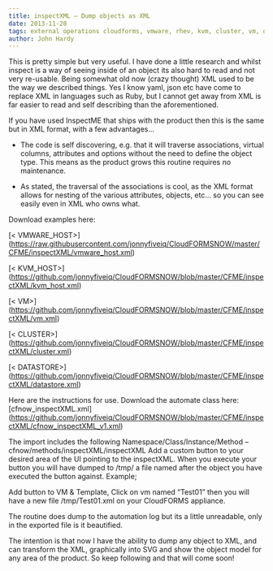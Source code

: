 ```yaml
---
title: inspectXML – Dump objects as XML
date: 2013-11-20
tags: external operations cloudforms, vmware, rhev, kvm, cluster, vm, datastore, cf2, cf3, cfme, XML, XML format
author: John Hardy
---
```


This is pretty simple but very useful. I have done a little research and whilst inspect is a way of seeing inside of an object its also hard to read and not very re-usable. Being somewhat old now (crazy thought) XML used to be the way we described things. Yes I know yaml, json etc have come to replace XML in languages such as Ruby, but I cannot get away from XML is far easier to read and self describing than the aforementioned.

If you have used InspectME that ships with the product then this is the same but in XML format, with a few advantages…

* The code is self discovering, e.g. that it will traverse associations, virtual columns, attributes and options without the need to define the object type. This means as the product grows this routine requires no maintenance.

* As stated, the traversal of the associations is cool, as the XML format allows for nesting of the various attributes, objects, etc… so you can see easily even in XML who owns what.

Download examples here:

[< VMWARE_HOST>]     (<https://raw.githubusercontent.com/jonnyfiveiq/CloudFORMSNOW/master/CFME/inspectXML/vmware_host.xml>)

[< KVM_HOST>]        (<https://github.com/jonnyfiveiq/CloudFORMSNOW/blob/master/CFME/inspectXML/kvm_host.xml>)

[< VM>]              (<https://github.com/jonnyfiveiq/CloudFORMSNOW/blob/master/CFME/inspectXML/vm.xml>)

[< CLUSTER>]         (<https://github.com/jonnyfiveiq/CloudFORMSNOW/blob/master/CFME/inspectXML/cluster.xml>)

[< DATASTORE>]       (<https://github.com/jonnyfiveiq/CloudFORMSNOW/blob/master/CFME/inspectXML/datastore.xml>)

Here are the instructions for use.
Download the automate class here: [cfnow_inspectXML.xml] (<https://github.com/jonnyfiveiq/CloudFORMSNOW/blob/master/CFME/inspectXML/cfnow_inspectXML_v1.xml>)

The import includes the following Namespace/Class/Instance/Method – cfnow/methods/inspectXML/inspectXML
Add a custom button to your desired area of the UI pointing to the inspectXML. When you execute your button you will have dumped to /tmp/ a file named after the object you have executed the button against. Example;

Add button to VM & Template, Click on vm named “Test01” then you will have a new file /tmp/Test01.xml on your CloudFORMS appliance.

The routine does dump to the automation log but its a little unreadable, only in the exported file is it beautified.

The intention is that now I have the ability to dump any object to XML, and can transform the XML, graphically into SVG and show the object model for any area of the product. So keep following and that will come soon!
